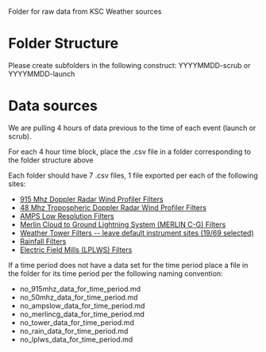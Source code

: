 Folder for raw data from KSC Weather sources

# Folder Structure
Please create subfolders in the following construct: YYYYMMDD-scrub or YYYYMMDD-launch

# Data sources
We are pulling 4 hours of data previous to the time of each event (launch or scrub).

For each 4 hour time block, place the .csv file in a folder corresponding to the folder structure above

Each folder should have 7 .csv files, 1 file exported per each of the following sites:
* [915 Mhz Doppler Radar Wind Profiler Filters](https://kscweather.ksc.nasa.gov/wxarchive/WindProfiler915)
* [48 Mhz Tropospheric Doppler Radar Wind Profiler Filters](https://kscweather.ksc.nasa.gov/wxarchive/WindProfiler50)
* [AMPS Low Resolution Filters](https://kscweather.ksc.nasa.gov/wxarchive/AmpsLowResolution)
* [Merlin Cloud to Ground Lightning System (MERLIN C-G) Filters](https://kscweather.ksc.nasa.gov/wxarchive/MerlinCloudToGround)
* [Weather Tower Filters -- leave default instrument sites (19/69 selected)](https://kscweather.ksc.nasa.gov/wxarchive/WeatherTower)
* [Rainfall Filters](https://kscweather.ksc.nasa.gov/wxarchive/Rainfall)
* [Electric Field Mills (LPLWS) Filters](https://kscweather.ksc.nasa.gov/wxarchive/FieldMill)

If a time period does not have a data set for the time period place a file in the folder for its time period per the following naming convention:
* no_915mhz_data_for_time_period.md
* no_50mhz_data_for_time_period.md
* no_ampslow_data_for_time_period.md
* no_merlincg_data_for_time_period.md
* no_tower_data_for_time_period.md
* no_rain_data_for_time_period.md
* no_lplws_data_for_time_period.md
